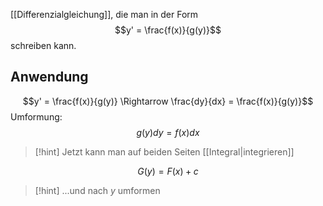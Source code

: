 [[Differenzialgleichung]], die man in der Form
$$y' = \frac{f(x)}{g(y)}$$ schreiben kann.


## Anwendung

$$y' = \frac{f(x)}{g(y)} \Rightarrow \frac{dy}{dx} = \frac{f(x)}{g(y)}$$ Umformung:
$$g(y)dy = f(x)dx$$
> [!hint] Jetzt kann man auf beiden Seiten [[Integral|integrieren]]

$$G(y) = F(x) + c$$

> [!hint] ...und nach $y$ umformen
